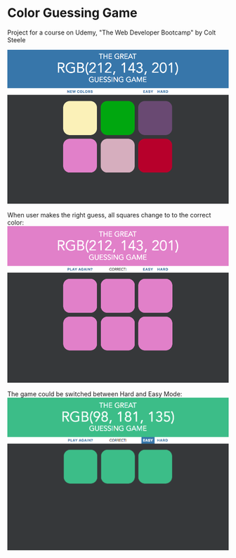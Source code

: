 # Color Guessing Game
Project for a course on Udemy, "The Web Developer Bootcamp" by Colt Steele 

![alt text](https://github.com/loanttran/color-guessing-game/blob/master/images/1.png) <!-- .element height="50%" width="50%" -->

When user makes the right guess, all squares change to to the correct color:
![alt text](https://github.com/loanttran/color-guessing-game/blob/master/images/2.png)

The game could be switched between Hard and Easy Mode:
![alt text](https://github.com/loanttran/color-guessing-game/blob/master/images/3.png)
